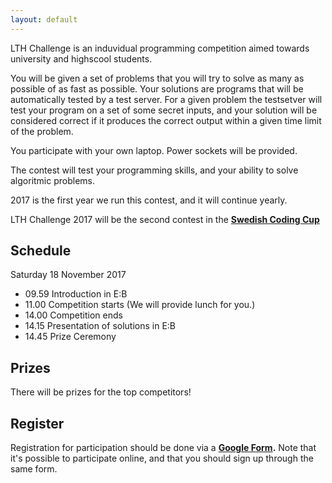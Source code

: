 ```yaml
---
layout: default
---
```

LTH Challenge is an induvidual programming competition aimed towards university and
highscool students.

You will be given a set of problems that you will try to solve as many as possible of
as fast as possible. Your solutions are programs that will be automatically tested by a test
server. For a given problem the testsetver will test your program on a set of some secret inputs,
and your solution will be considered correct if it produces the correct output within a given 
time limit of the problem.

You participate with your own laptop. Power sockets will be provided.

The contest will test your programming skills, and your ability to solve algoritmic problems.

2017 is the first year we run this contest, and it will continue yearly.

LTH Challenge 2017 will be the second contest in the **[Swedish Coding Cup](http://codingcup.se/)**

## Schedule
Saturday 18 November 2017
- 09.59 Introduction in E:B
- 11.00 Competition starts (We will provide lunch for you.)
- 14.00 Competition ends
- 14.15 Presentation of solutions in E:B
- 14.45 Prize Ceremony

## Prizes
There will be prizes for the top competitors!

## Register
Registration for participation should be done via a **[Google Form](https://services.google.com/fb/forms/lthprogrammingchallenge/).**
Note that it's possible to participate online, and that you should sign up through the same form.
